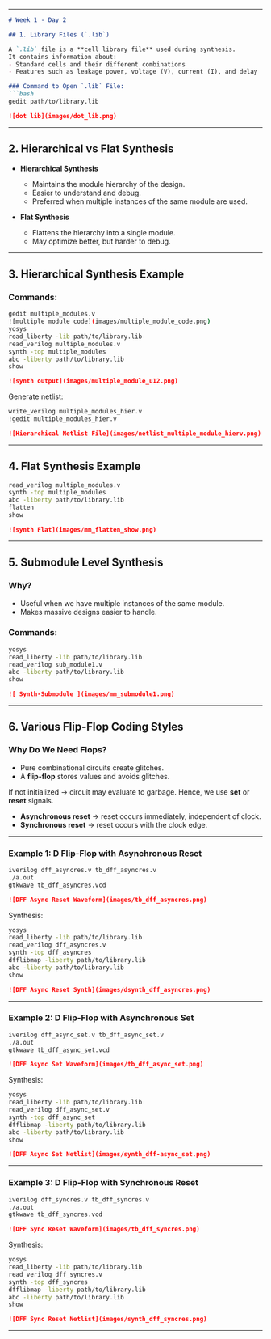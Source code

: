 

---

````markdown
# Week 1 - Day 2

## 1. Library Files (`.lib`)

A `.lib` file is a **cell library file** used during synthesis.  
It contains information about:
- Standard cells and their different combinations
- Features such as leakage power, voltage (V), current (I), and delay

### Command to Open `.lib` File:
```bash
gedit path/to/library.lib
````
```markdown
![dot lib](images/dot_lib.png)
```
---

## 2. Hierarchical vs Flat Synthesis

* **Hierarchical Synthesis**

  * Maintains the module hierarchy of the design.
  * Easier to understand and debug.
  * Preferred when multiple instances of the same module are used.

* **Flat Synthesis**

  * Flattens the hierarchy into a single module.
  * May optimize better, but harder to debug.

---

## 3. Hierarchical Synthesis Example

### Commands:

```bash
gedit multiple_modules.v
![multiple module code](images/multiple_module_code.png)
yosys
read_liberty -lib path/to/library.lib
read_verilog multiple_modules.v
synth -top multiple_modules
abc -liberty path/to/library.lib
show
```


```markdown
![synth output](images/multiple_module_u12.png)
```

Generate netlist:

```bash
write_verilog multiple_modules_hier.v
!gedit multiple_modules_hier.v
```


```markdown
![Hierarchical Netlist File](images/netlist_multiple_module_hierv.png)
```

---

## 4. Flat Synthesis Example

```bash
read_verilog multiple_modules.v
synth -top multiple_modules
abc -liberty path/to/library.lib
flatten
show
```


```markdown
![synth Flat](images/mm_flatten_show.png)
```

---

## 5. Submodule Level Synthesis

### Why?

* Useful when we have multiple instances of the same module.
* Makes massive designs easier to handle.

### Commands:

```bash
yosys
read_liberty -lib path/to/library.lib
read_verilog sub_module1.v
abc -liberty path/to/library.lib
show
```



```markdown
![ Synth-Submodule ](images/mm_submodule1.png)
```

---

## 6. Various Flip-Flop Coding Styles

### Why Do We Need Flops?

* Pure combinational circuits create glitches.
* A **flip-flop** stores values and avoids glitches.

If not initialized → circuit may evaluate to garbage.
Hence, we use **set** or **reset** signals.

* **Asynchronous reset** → reset occurs immediately, independent of clock.
* **Synchronous reset** → reset occurs with the clock edge.

---

### Example 1: D Flip-Flop with Asynchronous Reset

```bash
iverilog dff_asyncres.v tb_dff_asyncres.v
./a.out
gtkwave tb_dff_asyncres.vcd
```


```markdown
![DFF Async Reset Waveform](images/tb_dff_asyncres.png)
```

Synthesis:

```bash
yosys
read_liberty -lib path/to/library.lib
read_verilog dff_asyncres.v
synth -top dff_asyncres
dfflibmap -liberty path/to/library.lib
abc -liberty path/to/library.lib
show
```


```markdown
![DFF Async Reset Synth](images/dsynth_dff_asyncres.png)
```

---

### Example 2: D Flip-Flop with Asynchronous Set

```bash
iverilog dff_async_set.v tb_dff_async_set.v
./a.out
gtkwave tb_dff_async_set.vcd
```


```markdown
![DFF Async Set Waveform](images/tb_dff_async_set.png)
```

Synthesis:

```bash
yosys
read_liberty -lib path/to/library.lib
read_verilog dff_async_set.v
synth -top dff_async_set
dfflibmap -liberty path/to/library.lib
abc -liberty path/to/library.lib
show
```


```markdown
![DFF Async Set Netlist](images/synth_dff-async_set.png)
```

---

### Example 3: D Flip-Flop with Synchronous Reset

```bash
iverilog dff_syncres.v tb_dff_syncres.v
./a.out
gtkwave tb_dff_syncres.vcd
```



```markdown
![DFF Sync Reset Waveform](images/tb_dff_syncres.png)
```

Synthesis:

```bash
yosys
read_liberty -lib path/to/library.lib
read_verilog dff_syncres.v
synth -top dff_syncres
dfflibmap -liberty path/to/library.lib
abc -liberty path/to/library.lib
show
```



```markdown
![DFF Sync Reset Netlist](images/synth_dff_syncres.png)
```

---




